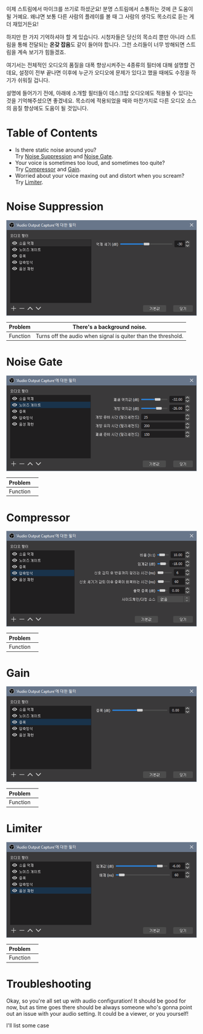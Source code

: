 이제 스트림에서 마이크를 쓰기로 하셨군요! 분명 스트림에서 소통하는 것에 큰 도움이 될 거예요. 왜냐면 보통 다른 사람의 플레이를 볼 때 그 사람의 생각도 목소리로 듣는 게 더 재밌거든요!

하지만 한 가지 기억하셔야 할 게 있습니다. 시청자들은 당신의 목소리 뿐만 아니라 스트림을 통해 전달되는 **온갖 잡음**도 같이 들어야 합니다. 그런 소리들이 너무 방해되면 스트림을 계속 보기가 힘들겠죠.

여기서는 전체적인 오디오의 품질을 대폭 향상시켜주는 4종류의 필터에 대해 설명할 건데요, 설정이 전부 끝나면 이후에 누군가 오디오에 문제가 있다고 했을 때에도 수정을 하기가 쉬워질 겁니다.

설명에 들어가기 전에, 아래에 소개할 필터들이 데스크탑 오디오에도 적용될 수 있다는 것을 기억해주셨으면 좋겠네요. 목소리에 적용되었을 때와 마찬가지로 다른 오디오 소스의 음질 향상에도 도움이 될 것입니다.

# Table of Contents

- Is there static noise around you?  
  Try [Noise Suppression](#noise-suppression) and [Noise Gate](#noise-gate).
- Your voice is sometimes too loud, and sometimes too quite?  
  Try [Compressor](#compressor) and [Gain](#gain).
- Worried about your voice maxing out and distort when you scream?  
  Try [Limiter](#limiter).

# Noise Suppression

![Noise Suppression window][Window: Noise Suppression]

| Problem | There's a background noise. |
| ------- | --------------------------- |
| Function | Turns off the audio when signal is quiter than the threshold. |

# Noise Gate

![Noise Gate Window][Window: Noise Gate]

| Problem  |   |
| -------- | - |
| Function |   |

# Compressor

![Compressor Window][Window: Compressor]

| Problem  |   |
| -------- | - |
| Function |   |

# Gain

![Gain Window][Window: Gain]

| Problem  |   |
| -------- | - |
| Function |   |

# Limiter

![Limiter Window][Window: Limiter]

| Problem  |   |
| -------- | - |
| Function |   |

# Troubleshooting

Okay, so you're all set up with audio configuration! It should be good for now, but as time goes there should be always someone who's gonna point out an issue with your audio setting. It could be a viewer, or you yourself!

I'll list some case

[Window: Noise Suppression]: ./image/ko/ns-window.png "window of Noise Suppression"
[Window: Noise Gate]: ./image/ko/ng-window.png "window of Noise Gate"
[Window: Compressor]: ./image/ko/c-window.png "window of Compressor"
[Window: Gain]: ./image/ko/g-window.png "window of Gain"
[Window: Limiter]: ./image/ko/l-window.png "window of Limiter"
